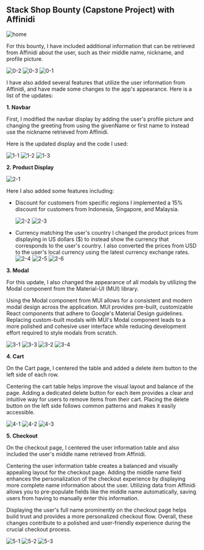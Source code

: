 

## Stack Shop Bounty (Capstone Project) with Affinidi

![home](https://github.com/ikhsandadan/affinidi-capstone-project/assets/116878888/3fcd771e-38fe-4cfe-8bd3-85ba73473d5e)

For this bounty, I have included additional information that can be retrieved from Affinidi about the user, such as their middle name, nickname, and profile picture.

![0-2](https://github.com/ikhsandadan/affinidi-capstone-project/assets/116878888/e52990af-e2c3-4631-9c5a-3832b2d850bd)
![0-3](https://github.com/ikhsandadan/affinidi-capstone-project/assets/116878888/a322d299-db30-4b0d-8d7b-d3dbd4e75426)
![0-1](https://github.com/ikhsandadan/affinidi-capstone-project/assets/116878888/83e3a169-22dc-4005-9544-9ad3deeb327c)


I have also added several features that utilize the user information from Affinidi, and have made some changes to the app's appearance. Here is a list of the updates:

 **1. Navbar**
 
  First, I modified the navbar display by adding the user's profile picture and changing the greeting from using the givenName or first name to instead use the nickname retrieved from Affinidi.
  
  Here is the updated display and the code I used:

![1-1](https://github.com/ikhsandadan/affinidi-capstone-project/assets/116878888/4818cdb9-5b0b-4564-ad32-be0641b4b775)
![1-2](https://github.com/ikhsandadan/affinidi-capstone-project/assets/116878888/9646c761-ed7c-4b1b-a335-4efcb0186931)
![1-3](https://github.com/ikhsandadan/affinidi-capstone-project/assets/116878888/47395386-51c4-4622-b700-51c831ec9cc9)


 **2.  Product Display**
 
 ![2-1](https://github.com/ikhsandadan/affinidi-capstone-project/assets/116878888/45002cc0-40bc-4014-916b-d70d7dac698c)

 Here I also added some features including:
 - Discount for customers from specific regions
	 I implemented a 15% discount for customers from Indonesia, Singapore, and Malaysia.

    ![2-2](https://github.com/ikhsandadan/affinidi-capstone-project/assets/116878888/de0c8c81-50fa-4144-9641-7783592c9a4a)
    ![2-3](https://github.com/ikhsandadan/affinidi-capstone-project/assets/116878888/b43fd5f3-e96d-48e2-ab77-f38d5da2097b)

	 
 - Currency matching the user's country
	 I changed the product prices from displaying in US dollars ($) to instead show the currency that corresponds to the user's country. I also converted the prices from USD to the user's local currency using the latest currency exchange rates.
	 ![2-4](https://github.com/ikhsandadan/affinidi-capstone-project/assets/116878888/d431508b-15b6-4ad2-a90a-a5e9e9f24879)
   ![2-5](https://github.com/ikhsandadan/affinidi-capstone-project/assets/116878888/13411cba-3f29-4367-8369-4b47b50224d3)
   ![2-6](https://github.com/ikhsandadan/affinidi-capstone-project/assets/116878888/36d31dbd-416e-4a58-8989-7d57a2a1c053)


**3. Modal**

For this update, I also changed the appearance of all modals by utilizing the Modal component from the Material-UI (MUI) library.

Using the Modal component from MUI allows for a consistent and modern modal design across the application. MUI provides pre-built, customizable React components that adhere to Google's Material Design guidelines. Replacing custom-built modals with MUI's Modal component leads to a more polished and cohesive user interface while reducing development effort required to style modals from scratch.

![3-1](https://github.com/ikhsandadan/affinidi-capstone-project/assets/116878888/2cf70cfc-5993-4b57-b201-28d087a66593)
![3-3](https://github.com/ikhsandadan/affinidi-capstone-project/assets/116878888/5e7835a8-2171-4c59-ad00-bc4f444296d8)
![3-2](https://github.com/ikhsandadan/affinidi-capstone-project/assets/116878888/65347063-81c2-4bbb-95bc-1dade9291673)
![3-4](https://github.com/ikhsandadan/affinidi-capstone-project/assets/116878888/76863b16-d4ba-43a3-bc0e-3aefc9d46b1f)


**4. Cart**

On the Cart page, I centered the table and added a delete item button to the left side of each row.

Centering the cart table helps improve the visual layout and balance of the page. Adding a dedicated delete button for each item provides a clear and intuitive way for users to remove items from their cart. Placing the delete button on the left side follows common patterns and makes it easily accessible.

![4-1](https://github.com/ikhsandadan/affinidi-capstone-project/assets/116878888/0cb82756-4807-42d8-bd31-1a83bbeb4d64)
![4-2](https://github.com/ikhsandadan/affinidi-capstone-project/assets/116878888/b85384bc-6f2d-46a2-a4e8-6daaf6b93877)
![4-3](https://github.com/ikhsandadan/affinidi-capstone-project/assets/116878888/4dfac93c-6b92-4ac7-9b82-1482d7d42137)


**5. Checkout**

On the checkout page, I centered the user information table and also included the user's middle name retrieved from Affinidi.

Centering the user information table creates a balanced and visually appealing layout for the checkout page. Adding the middle name field enhances the personalization of the checkout experience by displaying more complete name information about the user. Utilizing data from Affinidi allows you to pre-populate fields like the middle name automatically, saving users from having to manually enter this information.

Displaying the user's full name prominently on the checkout page helps build trust and provides a more personalized checkout flow. Overall, these changes contribute to a polished and user-friendly experience during the crucial checkout process.

![5-1](https://github.com/ikhsandadan/affinidi-capstone-project/assets/116878888/81f3ddde-1a4a-4cb1-933a-a31f4449a2d7)
![5-2](https://github.com/ikhsandadan/affinidi-capstone-project/assets/116878888/95c8f4b7-2f21-46b5-a1cb-5c3b822680e3)
![5-3](https://github.com/ikhsandadan/affinidi-capstone-project/assets/116878888/72b4a106-efcf-42c2-a0f9-2fb4c707b18f)

